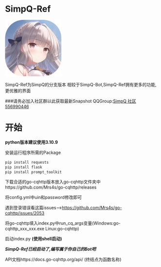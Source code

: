 # SimpQ-Ref
![LOGO](https://github.com/CNlongY-Py/SimpQ-Bot/blob/main/doc/LOGO23-4.png)

SimpQ-Ref为SimpQ的分支版本
相较于SimpQ-Bot,SimpQ-Ref拥有更多的功能,更优雅的界面


###请务必加入社区群以此获取最新Snapshot
QQGroup:[SimpQ 社区 556990446](https://qm.qq.com/cgi-bin/qm/qr?k=d5jHYYrg1XkSwuvItCCWfWxcALOxqAeM&jump_from=webapi&authKey=Qtw/AoANvNmCcSeSH9IqafXqbToZRE5aFuUtZuWJpKMmVaALfw2P9zp8orX6czjZ)



# 开始

**python版本建议使用3.10.9**

安装运行程序所需的Package
```
pip install requests
pip install flask
pip install prompt_toolkit
```

下载合适的go-cqhttp版本放入go-cqhttp文件夹中https://github.com/Mrs4s/go-cqhttp/releases

将config.yml中uin和password修改即可

遇到登录错误看这篇issues-->https://github.com/Mrs4s/go-cqhttp/issues/2053

将go-cqhttp填入index.py中run_cq_args变量(Windows:go-cqhttp_xxx_xxx.exe Linux:go-cqhttp)

启动index.py **(使用shell启动)**

***SimpQ-Ref已经启动了,编写属于你自己的Bot吧***

API文档https://docs.go-cqhttp.org/api/ (终结点为函数名称)
